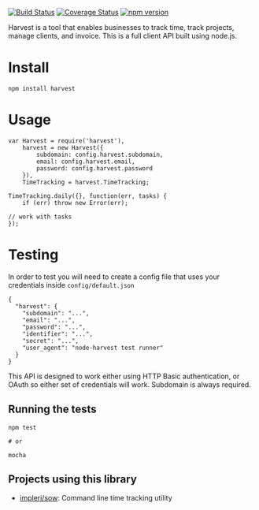 [![Build Status](https://travis-ci.org/log0ymxm/node-harvest.svg?branch=master)](https://travis-ci.org/log0ymxm/node-harvest)
[![Coverage Status](https://coveralls.io/repos/log0ymxm/node-harvest/badge.svg?branch=master)](https://coveralls.io/r/log0ymxm/node-harvest?branch=master)
[![npm version](https://badge.fury.io/js/harvest.svg)](http://badge.fury.io/js/harvest)

Harvest is a tool that enables businesses to track time, track projects, manage clients, and invoice. This is a full client API built using node.js.

# Install

    npm install harvest

# Usage

    var Harvest = require('harvest'),
    	harvest = new Harvest({
            subdomain: config.harvest.subdomain,
            email: config.harvest.email,
            password: config.harvest.password
        }),
        TimeTracking = harvest.TimeTracking;

    TimeTracking.daily({}, function(err, tasks) {
        if (err) throw new Error(err);

	// work with tasks
    });

# Testing

In order to test you will need to create a config file that uses your credentials inside `config/default.json`

    {
      "harvest": {
        "subdomain": "...",
        "email": "...",
        "password": "...",
        "identifier": "...",
        "secret": "...",
        "user_agent": "node-harvest test runner"
      }
    }

This API is designed to work either using HTTP Basic authentication, or OAuth so either set of credentials will work. Subdomain is always required.

## Running the tests

    npm test

    # or

    mocha

## Projects using this library

- [impleri/sow](https://github.com/impleri/sow): Command line time tracking utility
